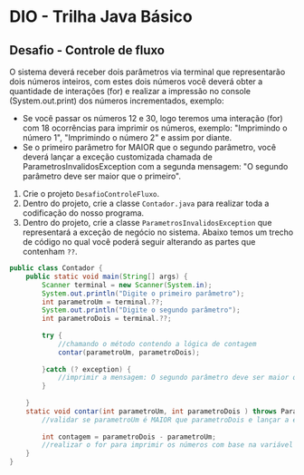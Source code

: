 # DIO - Trilha Java Básico

## Desafio - Controle de fluxo

O sistema deverá receber dois parâmetros via terminal que representarão dois números inteiros, com estes dois números você deverá obter a quantidade de interações (for) e realizar a impressão no console (System.out.print) dos números incrementados, exemplo:

- Se você passar os números 12 e 30, logo teremos uma interação (for) com 18 ocorrências para imprimir os números, exemplo: "Imprimindo o número 1", "Imprimindo o número 2" e assim por diante.
- Se o primeiro parâmetro for MAIOR que o segundo parâmetro, você deverá lançar a exceção customizada chamada de ParametrosInvalidosException com a segunda mensagem: "O segundo parâmetro deve ser maior que o primeiro".

1. Crie o projeto `DesafioControleFluxo`.
2. Dentro do projeto, crie a classe `Contador.java` para realizar toda a codificação do nosso programa.
3. Dentro do projeto, crie a classe `ParametrosInvalidosException` que representará a exceção de negócio no sistema.
Abaixo temos um trecho de código no qual você poderá seguir alterando as partes que contenham `??`.

```java
public class Contador {
    public static void main(String[] args) {
        Scanner terminal = new Scanner(System.in);
        System.out.println("Digite o primeiro parâmetro");
        int parametroUm = terminal.??;
        System.out.println("Digite o segundo parâmetro");
        int parametroDois = terminal.??;
        
        try {
            //chamando o método contendo a lógica de contagem
            contar(parametroUm, parametroDois);
        
        }catch (? exception) {
            //imprimir a mensagem: O segundo parâmetro deve ser maior que o primeiro
        }
    
    }
    static void contar(int parametroUm, int parametroDois ) throws ParametrosInvalidosException {
        //validar se parametroUm é MAIOR que parametroDois e lançar a exceção
    
        int contagem = parametroDois - parametroUm;
        //realizar o for para imprimir os números com base na variável contagem
    }
}
```
